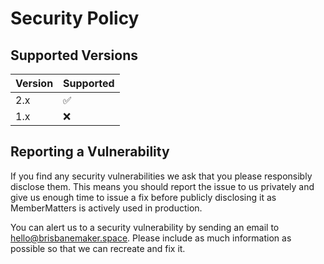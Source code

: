 # Security Policy

## Supported Versions

| Version | Supported          |
| ------- | ------------------ |
| 2.x     | ✅ |
| 1.x     | ❌ |

## Reporting a Vulnerability

If you find any security vulnerabilities we ask that you please responsibly disclose them. This means you should report the issue to us privately and give us enough time to issue a fix before publicly disclosing it as MemberMatters is actively used in production.

You can alert us to a security vulnerability by sending an email to hello@brisbanemaker.space. Please include as much information as possible so that we can recreate and fix it.
